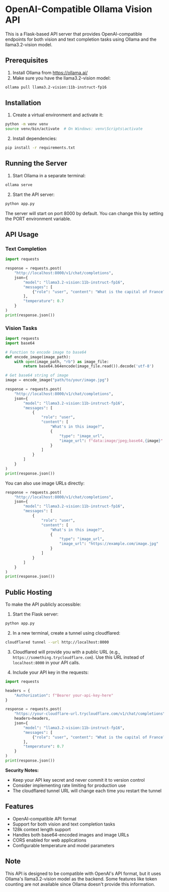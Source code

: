 # OpenAI-Compatible Ollama Vision API

This is a Flask-based API server that provides OpenAI-compatible endpoints for both vision and text completion tasks using Ollama and the llama3.2-vision model.

## Prerequisites

1. Install Ollama from https://ollama.ai/
2. Make sure you have the llama3.2-vision model:
```bash
ollama pull llama3.2-vision:11b-instruct-fp16
```

## Installation

1. Create a virtual environment and activate it:
```bash
python -m venv venv
source venv/bin/activate  # On Windows: venv\Scripts\activate
```

2. Install dependencies:
```bash
pip install -r requirements.txt
```

## Running the Server

1. Start Ollama in a separate terminal:
```bash
ollama serve
```

2. Start the API server:
```bash
python app.py
```

The server will start on port 8000 by default. You can change this by setting the PORT environment variable.

## API Usage

### Text Completion
```python
import requests

response = requests.post(
    "http://localhost:8000/v1/chat/completions",
    json={
        "model": "llama3.2-vision:11b-instruct-fp16",
        "messages": [
            {"role": "user", "content": "What is the capital of France?"}
        ],
        "temperature": 0.7
    }
)
print(response.json())
```

### Vision Tasks
```python
import requests
import base64

# Function to encode image to base64
def encode_image(image_path):
    with open(image_path, "rb") as image_file:
        return base64.b64encode(image_file.read()).decode('utf-8')

# Get base64 string of image
image = encode_image("path/to/your/image.jpg")

response = requests.post(
    "http://localhost:8000/v1/chat/completions",
    json={
        "model": "llama3.2-vision:11b-instruct-fp16",
        "messages": [
            {
                "role": "user",
                "content": [
                    "What's in this image?",
                    {
                        "type": "image_url",
                        "image_url": f"data:image/jpeg;base64,{image}"
                    }
                ]
            }
        ]
    }
)
print(response.json())
```

You can also use image URLs directly:
```python
response = requests.post(
    "http://localhost:8000/v1/chat/completions",
    json={
        "model": "llama3.2-vision:11b-instruct-fp16",
        "messages": [
            {
                "role": "user",
                "content": [
                    "What's in this image?",
                    {
                        "type": "image_url",
                        "image_url": "https://example.com/image.jpg"
                    }
                ]
            }
        ]
    }
)
print(response.json())
```

## Public Hosting

To make the API publicly accessible:

1. Start the Flask server:
```bash
python app.py
```

2. In a new terminal, create a tunnel using cloudflared:
```bash
cloudflared tunnel --url http://localhost:8000
```

3. Cloudflared will provide you with a public URL (e.g., `https://something.trycloudflare.com`). Use this URL instead of `localhost:8000` in your API calls.

4. Include your API key in the requests:
```python
import requests

headers = {
    "Authorization": f"Bearer your-api-key-here"
}

response = requests.post(
    "https://your-cloudflare-url.trycloudflare.com/v1/chat/completions",
    headers=headers,
    json={
        "model": "llama3.2-vision:11b-instruct-fp16",
        "messages": [
            {"role": "user", "content": "What is the capital of France?"}
        ],
        "temperature": 0.7
    }
)
print(response.json())
```

**Security Notes:**
- Keep your API key secret and never commit it to version control
- Consider implementing rate limiting for production use
- The cloudflared tunnel URL will change each time you restart the tunnel

## Features

- OpenAI-compatible API format
- Support for both vision and text completion tasks
- 128k context length support
- Handles both base64-encoded images and image URLs
- CORS enabled for web applications
- Configurable temperature and model parameters

## Note

This API is designed to be compatible with OpenAI's API format, but it uses Ollama's llama3.2-vision model as the backend. Some features like token counting are not available since Ollama doesn't provide this information.

